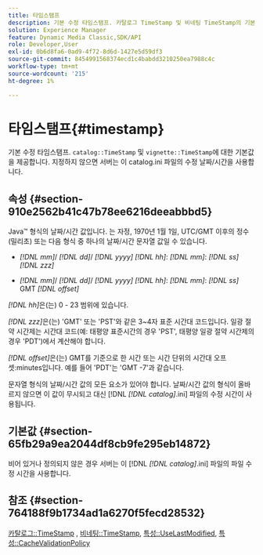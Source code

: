 ```yaml
---
title: 타임스탬프
description: 기본 수정 타임스탬프. 카탈로그 TimeStamp 및 비네팅 TimeStamp의 기본값을 제공합니다. 지정하지 않으면 서버는 이 catalog.ini 파일의 수정 날짜/시간을 사용합니다.
solution: Experience Manager
feature: Dynamic Media Classic,SDK/API
role: Developer,User
exl-id: 0b6d8fa6-0ad9-4f72-8d6d-1427e5d59df3
source-git-commit: 8454991568374ecd1c4babdd3210250ea7988c4c
workflow-type: tm+mt
source-wordcount: '215'
ht-degree: 1%

---
```


# 타임스탬프{#timestamp}

기본 수정 타임스탬프. `catalog::TimeStamp` 및 `vignette::TimeStamp`에 대한 기본값을 제공합니다. 지정하지 않으면 서버는 이 catalog.ini 파일의 수정 날짜/시간을 사용합니다.

## 속성 {#section-910e2562b41c47b78ee6216deeabbbd5}

Java™ 형식의 날짜/시간 값입니다. 는 자정, 1970년 1월 1일, UTC/GMT 이후의 정수(밀리초) 또는 다음 형식 중 하나의 날짜/시간 문자열 값일 수 있습니다.

* *[!DNL mm]*/ *[!DNL dd]*/ *[!DNL yyyy]* *[!DNL hh]*: *[!DNL mm]*: *[!DNL ss]* *[!DNL zzz]*

* *[!DNL mm]*/ *[!DNL dd]*/ *[!DNL yyyy]* *[!DNL hh]*: *[!DNL mm]*: *[!DNL ss]* GMT *[!DNL offset]*

*[!DNL hh]*&#x200B;은(는) 0 - 23 범위에 있습니다.

*[!DNL zzz]*&#x200B;은(는) &#39;GMT&#39; 또는 &#39;PST&#39;와 같은 3~4자 표준 시간대 코드입니다. 일광 절약 시간제는 시간대 코드(예: 태평양 표준시간의 경우 &#39;PST&#39;, 태평양 일광 절약 시간제의 경우 &#39;PDT&#39;)에서 계산해야 합니다.

*[!DNL offset]*&#x200B;은(는) GMT를 기준으로 한 시간 또는 시간 단위의 시간대 오프셋:minutes입니다. 예를 들어 &#39;PDT&#39;는 &#39;GMT -7&#39;과 같습니다.

문자열 형식의 날짜/시간 값의 모든 요소가 있어야 합니다. 날짜/시간 값의 형식이 올바르지 않으면 이 값이 무시되고 대신 [!DNL *[!DNL catalog]*.ini] 파일의 수정 시간이 사용됩니다.

## 기본값 {#section-65fb29a9ea2044df8cb9fe295eb14872}

비어 있거나 정의되지 않은 경우 서버는 이 [!DNL *[!DNL catalog]*.ini] 파일의 파일 수정 시간을 사용합니다.

## 참조 {#section-764188f9b1734ad1a6270f5fecd28532}

[카탈로그::TimeStamp](../../../../../ir-api/material-cat/image-rendering-api-ref/c-ir-material-catalog/c-ir-material-data-reference/r-ir-timestamp-dataref.md#reference-6daf7973dc4f4b4e9e8165756db7c319) , [비네팅::TimeStamp](../../../../../ir-api/material-cat/image-rendering-api-ref/c-ir-material-catalog/c-ir-vignette-map-reference/r-ir-timestamp-vignette.md#reference-d57cdd40a6a645d199dbb1d56cc85bc1), [특성::UseLastModified](../../../../../ir-api/material-cat/image-rendering-api-ref/c-ir-material-catalog/c-ir-attributes-reference/r-ir-uselastmodified.md#reference-d2ab628c9e004fedbd38324866dbca1d), [특성::CacheValidationPolicy](../../../../../ir-api/material-cat/image-rendering-api-ref/c-ir-material-catalog/c-ir-attributes-reference/r-ir-cachevalidationpolicy.md#reference-2d71679733474d8aa116db6ceba87fa4)
